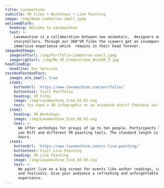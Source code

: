 ```yaml
---
title: Lavamachine
subtitle: VR Films + Workshops + Live Painting
image: /img/Home-jumbotron-small.jpeg
welcomeBlurb:
  heading: Welcome to Lavamachine
  text: >-
    Lavamachine is a collaboration between two animators,  designers and
    storytellers. Through our 360°VR films the viewers get an incomparable
    immersive experience which  remains in their head forever.
imageAndImage:
  imagelefturl: /img/Portfolio-jumbotron-small.jpeg
  imagerighturl: /img/Me_VR_Greenscreen_AnimVR_5.jpg
headlineBig:
  headline: Our Services
textAndTextAndText:
  images_are_small: true
  item1:
    buttonUrl: 'https://www.lavamachine.com/portfolio/'
    buttontext: Visit Portfolio
    heading: VR Films
    image: /img/Lavamachine_Icon_01-01.svg
    text: You need a VR infographic or an animated short? Checkout our portfolio.
  item2:
    heading: VR Workshops
    image: /img/Lavamachine_Icon_02-02.svg
    text: >-
      We offer workshops for groups of up to ten people. Participants learn to
      use Rift and different VR painting tools. The standard length is four
      hours.
  item3:
    buttonUrl: 'https://www.lavamachine.com/vr-live-painting/'
    buttontext: Visit Live Painting
    heading: VR Live Painting
    image: /img/Lavamachine_Icon_03-03.svg
    text: >-
      We paint live on a big screen for events like author readings, concerts
      and festivals. Give your audience a refreshing and unforgettable
      experience.
---
```



